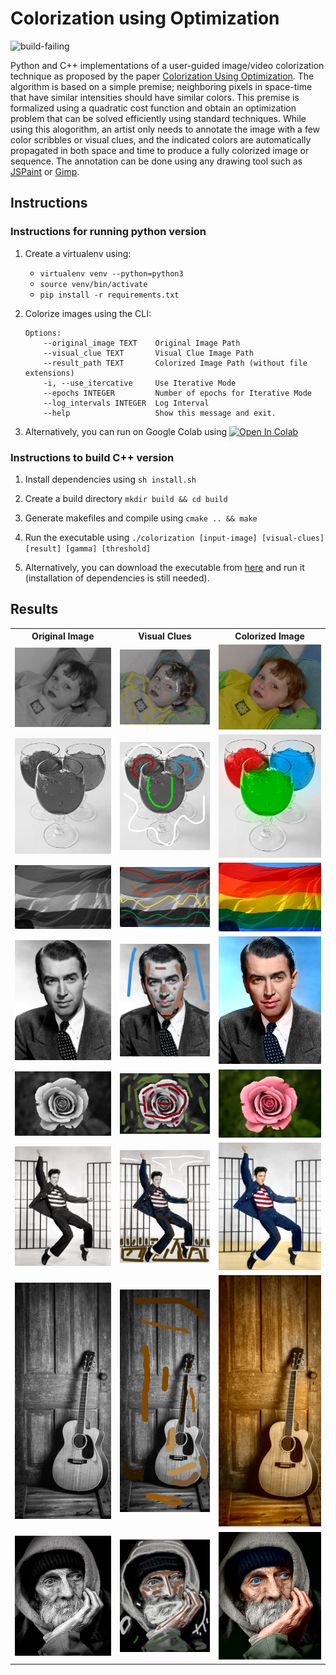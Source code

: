 # Colorization using Optimization

<img src="https://github.com/soumik12345/colorization-using-optimization/workflows/test/badge.svg" alt="build-failing">

Python and C++ implementations of a user-guided image/video colorization technique as proposed by the paper 
[Colorization Using Optimization](https://dl.acm.org/doi/10.1145/1015706.1015780). The algorithm is based on a simple premise; neighboring pixels in space-time that have similar intensities should have similar colors. This premise is formalized using a quadratic cost function and obtain an optimization problem that can be solved efficiently using standard techniques. While using this alogorithm, an artist only needs to annotate the image with a few color scribbles or visual clues, and the indicated colors are automatically propagated in both space and time to produce a fully colorized image or sequence. The annotation can be done using any drawing tool such as [JSPaint](https://jspaint.app/) or [Gimp](https://www.gimp.org/).

## Instructions

### Instructions for running python version

1. Create a virtualenv using:
    - `virtualenv venv --python=python3`
    - `source venv/bin/activate`
    - `pip install -r requirements.txt`

2. Colorize images using the CLI:
    ```
    Options:
        --original_image TEXT    Original Image Path
        --visual_clue TEXT       Visual Clue Image Path
        --result_path TEXT       Colorized Image Path (without file extensions)
        -i, --use_itercative     Use Iterative Mode
        --epochs INTEGER         Number of epochs for Iterative Mode
        --log_intervals INTEGER  Log Interval
        --help                   Show this message and exit.
    ```

3. Alternatively, you can run on Google Colab using <a href="https://colab.research.google.com/github/soumik12345/colorization-using-optimization/blob/master/Demo.ipynb" target="_parent"><img src="https://colab.research.google.com/assets/colab-badge.svg" alt="Open In Colab"/></a>

### Instructions to build C++ version

1. Install dependencies using `sh install.sh`

2. Create a build directory `mkdir build && cd build`

3. Generate makefiles and compile using `cmake .. && make`

4. Run the executable using `./colorization [input-image] [visual-clues] [result] [gamma] [threshold]`

5. Alternatively, you can download the executable from [here](https://github.com/soumik12345/colorization-using-optimization/releases/download/0.1/colorization) and run it (installation of dependencies is still needed).

## Results

<table style="width:100%">
    <tr>
        <th>Original Image</th>
        <th>Visual Clues</th>
        <th>Colorized Image</th>
    </tr>
    <tr>
        <td><img src="./data/original/example.png"></td>
        <td><img src="./data/visual-clues/example.png"></td>
        <td><img src="./data/results/result.png"></td>
    </tr>
    <tr>
        <td><img src="./data/original/example2.png"></td>
        <td><img src="./data/visual-clues/example2_marked.png"></td>
        <td><img src="./data/results/result2.png"></td>
    </tr>
    <tr>
        <td><img src="./data/original/example3.png"></td>
        <td><img src="./data/visual-clues/example3_marked.png"></td>
        <td><img src="./data/results/result3.png"></td>
    </tr>
    <tr>
        <td><img src="./data/original/example4.png"></td>
        <td><img src="./data/visual-clues/example4.png"></td>
        <td><img src="./data/results/result4.png"></td>
    </tr>
    <tr>
        <td><img src="./data/original/example5.png"></td>
        <td><img src="./data/visual-clues/example5.png"></td>
        <td><img src="./data/results/result5.png"></td>
    </tr>
    <tr>
        <td><img src="./data/original/example6.png"></td>
        <td><img src="./data/visual-clues/example6.png"></td>
        <td><img src="./data/results/result6.png"></td>
    </tr>
    <tr>
        <td><img src="./data/original/example7.png"></td>
        <td><img src="./data/visual-clues/example7.png"></td>
        <td><img src="./data/results/result7.png"></td>
    </tr>
    <tr>
        <td><img src="./data/original/example8.png"></td>
        <td><img src="./data/visual-clues/example8.png"></td>
        <td><img src="./data/results/result8.png"></td>
    </tr>
</table>
